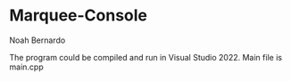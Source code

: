 # Marquee-Console
Noah Bernardo

The program could be compiled and run in Visual Studio 2022. Main file is main.cpp

